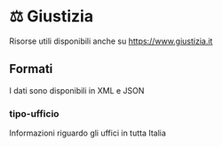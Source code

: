 # ⚖️ Giustizia
Risorse utili disponibili anche su https://www.giustizia.it

## Formati

I dati sono disponibili in XML e JSON

### tipo-ufficio

Informazioni riguardo gli uffici in tutta Italia
